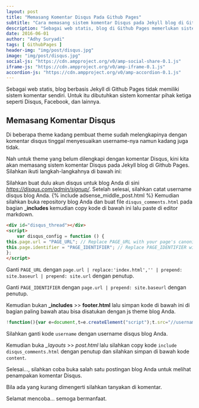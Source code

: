 ```yaml
---
layout: post
title: "Memasang Komentar Disqus Pada Github Pages"
subtitle: "Cara memasang sistem komentar Disqus pada Jekyll blog di Github Pages."
description: "Sebagai web statis, blog di Github Pages memerlukan sistem komentar dari pihak ketiga seperti Disqus."
date: 2016-06-01
author: "Adhy Suryadi"
tags: [ GithubPages ]
header-img: "img/post/disqus.jpg"
image: "img/post/disqus.jpg"
social-js: "https://cdn.ampproject.org/v0/amp-social-share-0.1.js"
iframe-js: "https://cdn.ampproject.org/v0/amp-iframe-0.1.js"
accordion-js: "https://cdn.ampproject.org/v0/amp-accordion-0.1.js"
---
```


Sebagai web statis, blog berbasis Jekyll di Github Pages tidak memiliki sistem komentar sendiri. Untuk itu dibutuhkan sistem komentar pihak ketiga seperti Disqus, Facebook, dan lainnya.

## Memasang Komentar Disqus

Di beberapa theme kadang pembuat theme sudah melengkapinya dengan komentar disqus tinggal menyesuaikan username-nya namun kadang juga tidak.

Nah untuk theme yang belum dilengkapi dengan komentar Disqus, kini kita akan memasang sistem komentar Disqus pada Jekyll blog di Github Pages. Silahkan ikuti langkah-langkahnya di bawah ini:

Silahkan buat dulu akun disqus untuk blog Anda di sini *https://disqus.com/admin/signup/*. Setelah selesai, silahkan catat username disqus blog Anda.
{% include adsense_middle_post.html %}
Kemudian silahkan buka repository blog Anda dan buat file `disqus_comments.html` pada bagian **_includes** kemudian copy kode di bawah ini lalu paste di editor markdown.

```html
<div id="disqus_thread"></div>
<script>
    var disqus_config = function () {
this.page.url = "PAGE_URL"; // Replace PAGE_URL with your page's canonical URL variable
this.page.identifier = "PAGE_IDENTIFIER"; // Replace PAGE_IDENTIFIER with your page's unique identifier variable
};
</script>
```

Ganti `PAGE_URL` dengan `page.url | replace:'index.html','' | prepend: site.baseurl | prepend: site.url` dengan penutup.

Ganti `PAGE_IDENTIFIER` dengan `page.url | prepend: site.baseurl` dengan penutup.

Kemudian bukan **_includes** >> **footer.html** lalu simpan kode di bawah ini di bagian paling bawah atau bisa disatukan dengan js theme blog Anda.

```javascript
!function(){var e=document,t=e.createElement("script");t.src="//username.disqus.com/embed.js",t.setAttribute("data-timestamp",+new Date),(e.head||e.body).appendChild(t)}();
```

Silahkan ganti kode `username` dengan username disqus blog Anda.

Kemudian buka *_layouts* >> *post.html* lalu silahkan copy kode `include disqus_comments.html` dengan penutup dan silahkan simpan di bawah kode `content`.

Selesai..., silahkan coba buka salah satu postingan blog Anda untuk melihat penampakan komentar Disqus.

Bila ada yang kurang dimengerti silahkan tanyakan di komentar.

Selamat mencoba... semoga bermanfaat.
